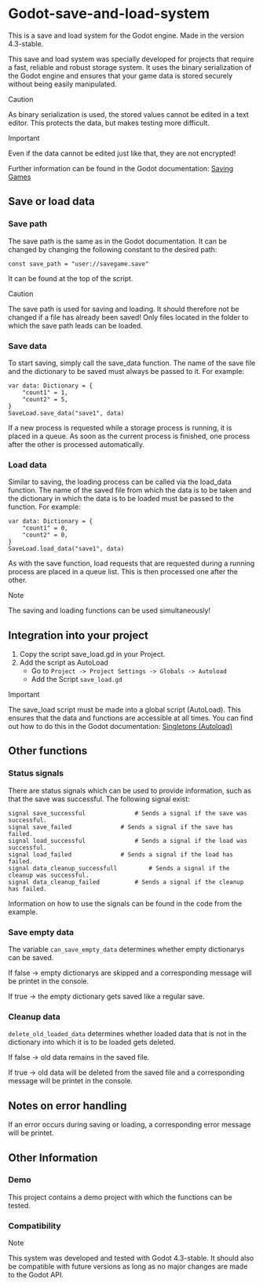 # Godot-save-and-load-system
This is a save and load system for the Godot engine.
Made in the version 4.3-stable.

This save and load system was specially developed for projects that require a fast, reliable and robust storage system. It uses the binary serialization of the Godot engine and ensures that your game data is stored securely without being easily manipulated.

> [!CAUTION]
> As binary serialization is used, the stored values cannot be edited in a text editor. This protects the data, but makes testing more difficult.

> [!IMPORTANT]
> Even if the data cannot be edited just like that, they are not encrypted!

Further information can be found in the Godot documentation: [Saving Games](https://docs.godotengine.org/en/stable/tutorials/io/saving_games.html)

## Save or load data
### Save path
The save path is the same as in the Godot documentation. It can be changed by changing the following constant to the desired path:

`const save_path = "user://savegame.save"`

It can be found at the top of the script.

> [!CAUTION]
> The save path is used for saving and loading. It should therefore not be changed if a file has already been saved! Only files located in the folder to which the save path leads can be loaded.

### Save data
To start saving, simply call the save_data function. The name of the save file and the dictionary to be saved must always be passed to it.
For example:
```
var data: Dictionary = {
	"count1" = 1,
	"count2" = 5,
}
SaveLoad.save_data("save1", data)
```

If a new process is requested while a storage process is running, it is placed in a queue. As soon as the current process is finished, one process after the other is processed automatically.

### Load data
Similar to saving, the loading process can be called via the load_data function. The name of the saved file from which the data is to be taken and the dictionary in which the data is to be loaded must be passed to the function.
For example:
```
var data: Dictionary = {
	"count1" = 0,
	"count2" = 0,
}
SaveLoad.load_data("save1", data)
```

As with the save function, load requests that are requested during a running process are placed in a queue list. This is then processed one after the other.

> [!NOTE]
> The saving and loading functions can be used simultaneously!

## Integration into your project
1. Copy the script save_load.gd in your Project.
2. Add the script as AutoLoad
   - Go to `Project -> Project Settings -> Globals -> Autoload`
   - Add the Script `save_load.gd`
> [!IMPORTANT]
> The save_load script must be made into a global script (AutoLoad). This ensures that the data and functions are accessible at all times.
> You can find out how to do this in the Godot documentation: [Singletons (Autoload)](https://docs.godotengine.org/en/stable/tutorials/scripting/singletons_autoload.html)

## Other functions
### Status signals
There are status signals which can be used to provide information, such as that the save was successful. The following signal exist:
```
signal save_successful				# Sends a signal if the save was successful.
signal save_failed				# Sends a signal if the save has failed.
signal load_successful				# Sends a signal if the load was successful.
signal load_failed				# Sends a signal if the load has failed.
signal data_cleanup_successfull			# Sends a signal if the cleanup was successful.
signal data_cleanup_failed			# Sends a signal if the cleanup has failed.
```
Information on how to use the signals can be found in the code from the example.

### Save empty data
The variable `can_save_empty_data` determines whether empty dictionarys can be saved.

If false -> empty dictionarys are skipped and a corresponding message will be printet in the console.

If true -> the empty dictionary gets saved like a regular save.

### Cleanup data
`delete_old_loaded_data` determines whether loaded data that is not in the dictionary into which it is to be loaded gets deleted.

If false -> old data remains in the saved file.

If true -> old data will be deleted from the saved file and a corresponding message will be printet in the console.

## Notes on error handling
If an error occurs during saving or loading, a corresponding error message will be printet.

## Other Information
### Demo
This project contains a demo project with which the functions can be tested.

### Compatibility
> [!NOTE]
> This system was developed and tested with Godot 4.3-stable. It should also be compatible with future versions as long as no major changes are made to the Godot API.

